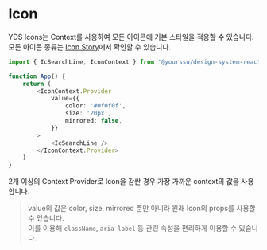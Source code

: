 # Icon

YDS Icons는 Context를 사용하여 모든 아이콘에 기본 스타일을 적용할 수 있습니다.<br/>
모든 아이콘 종류는 [Icon Story](../?path=/story/foundation-icons--primary)에서 확인할 수 있습니다.

```typescript
import { IcSearchLine, IconContext } from '@yourssu/design-system-react';

function App() {
    return (
        <IconContext.Provider
            value={{
                color: '#0f0f0f',
                size: '20px',
                mirrored: false,
            }}
        >
            <IcSearchLine />
        </IconContext.Provider>
    )
}
```

2개 이상의 Context Provider로 Icon을 감싼 경우 가장 가까운 context의 값을 사용합니다.

> value의 값은 color, size, mirrored 뿐만 아니라 원래 Icon의 props를 사용할 수 있습니다.<br />이를 이용해 `className`, `aria-label` 등 관련 속성을 편리하게 이용할 수 있습니다.
